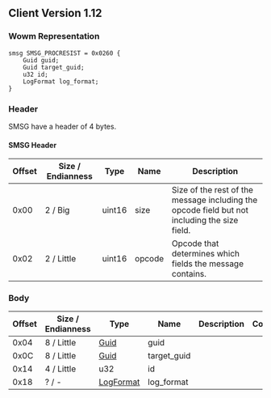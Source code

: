 ## Client Version 1.12

### Wowm Representation
```rust,ignore
smsg SMSG_PROCRESIST = 0x0260 {
    Guid guid;
    Guid target_guid;
    u32 id;
    LogFormat log_format;
}
```
### Header
SMSG have a header of 4 bytes.

#### SMSG Header
| Offset | Size / Endianness | Type   | Name   | Description |
| ------ | ----------------- | ------ | ------ | ----------- |
| 0x00   | 2 / Big           | uint16 | size   | Size of the rest of the message including the opcode field but not including the size field.|
| 0x02   | 2 / Little        | uint16 | opcode | Opcode that determines which fields the message contains.|
### Body
| Offset | Size / Endianness | Type | Name | Description | Comment |
| ------ | ----------------- | ---- | ---- | ----------- | ------- |
| 0x04 | 8 / Little | [Guid](../spec/packed-guid.md) | guid |  |  |
| 0x0C | 8 / Little | [Guid](../spec/packed-guid.md) | target_guid |  |  |
| 0x14 | 4 / Little | u32 | id |  |  |
| 0x18 | ? / - | [LogFormat](logformat.md) | log_format |  |  |
